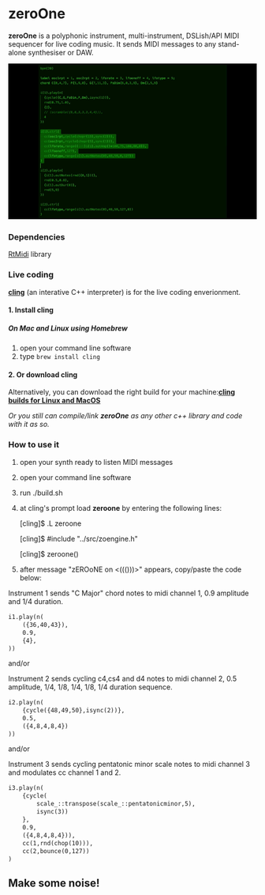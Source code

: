 # zeroOne 

__zeroOne__ is a polyphonic instrument, multi-instrument, DSLish/API MIDI sequencer for live coding music. It sends MIDI messages to any stand-alone synthesiser or DAW.

![livecoding_screenshot](https://github.com/pd3v/wide/blob/develop/livecoding_screenshot.png)

### Dependencies

[RtMidi](http://www.music.mcgill.ca/~gary/rtmidi/) library

### Live coding

[__cling__](https://github.com/root-project/cling.git) (an interative C++ interpreter) is for the live coding enverionment.

#### 1. Install cling

##### On Mac and Linux using Homebrew
1. open your command line software
2. type `brew install cling`

#### 2. Or download cling
Alternatively, you can download the right build for your machine:[__cling builds for Linux and MacOS__](https://root.cern.ch/download/cling/)

*Or you still can compile/link __zeroOne__ as any other c++ library and code with it as so.*
	
### How to use it

1. open your synth ready to listen MIDI messages
2. open your command line software
3. run ./build.sh
4. at cling's prompt load **zeroone** by entering the following lines:
	
	[cling]$ .L zeroone
	
	[cling]$ #include "../src/zoengine.h"
	
	[cling]$ zeroone()
	
5. after message "zEROoNE on <((()))>" appears, copy/paste the code below:
	
Instrument 1 sends "C Major" chord notes to midi channel 1, 0.9 amplitude and 1/4 duration.

```
i1.play(n(
	({36,40,43}),
	0.9,
	{4},
)) 
```

and/or

Instrument 2 sends cycling c4,cs4 and d4 notes to midi channel 2, 0.5 amplitude, 1/4, 1/8, 1/4, 1/8, 1/4  duration sequence.

```
i2.play(n(
	{cycle({48,49,50},isync(2))},
	0.5,
	({4,8,4,8,4})
)) 
```

and/or

Instrument 3 sends cycling pentatonic minor scale notes to midi channel 3 and modulates cc channel 1 and 2.

```
i3.play(n(
	{cycle(
		scale_::transpose(scale_::pentatonicminor,5),
		isync(3))
	},
	0.9,
	({4,8,4,8,4})),
	cc(1,rnd(chop(10))),
	cc(2,bounce(0,127))
) 
```

## Make some noise!
